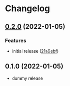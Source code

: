 # Changelog

## [0.2.0](https://github.com/giuppep/rstr-client/compare/v0.1.0...v0.2.0) (2022-01-05)


### Features

* initial release ([21a9ebf](https://github.com/giuppep/rstr-client/commit/21a9ebf4f5835b8fe80c1cab8201d655fb7a9a7b))

## 0.1.0 (2022-01-05)


* dummy release